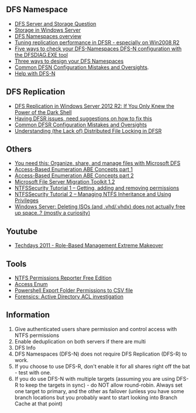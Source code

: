 ## DFS Namespace
- [DFS Server and Storage Question](https://www.reddit.com/r/sysadmin/comments/8zf8v9/dfs_server_and_storage_question/)
- [Storage in Windows Server](https://docs.microsoft.com/en-us/windows-server/storage/storage)
- [DFS Namespaces overview](https://docs.microsoft.com/en-us/windows-server/storage/dfs-namespaces/dfs-overview)
- [Tuning replication performance in DFSR - especially on Win2008 R2](https://blogs.technet.microsoft.com/askds/2010/03/31/tuning-replication-performance-in-dfsr-especially-on-win2008-r2/)
- [Five ways to check your DFS-Namespaces DFS-N configuration with the DFSDIAG.EXE tool](https://blogs.technet.microsoft.com/josebda/2009/07/15/five-ways-to-check-your-dfs-namespaces-dfs-n-configuration-with-the-dfsdiag-exe-tool/)
- [Three ways to design your DFS Namespaces](https://blogs.technet.microsoft.com/josebda/2009/08/21/three-ways-to-design-your-dfs-namespaces/)
- [Common DFSN Configuration Mistakes and Oversights](https://blogs.technet.microsoft.com/askds/2012/07/24/common-dfsn-configuration-mistakes-and-oversights/).
- [Help with DFS-N](https://www.reddit.com/r/sysadmin/comments/951fdj/help_with_dfsn/)


## DFS Replication
- [DFS Replication in Windows Server 2012 R2: If You Only Knew the Power of the Dark Shell](https://blogs.technet.microsoft.com/filecab/2013/08/20/dfs-replication-in-windows-server-2012-r2-if-you-only-knew-the-power-of-the-dark-shell/)
- [Having DFSR issues, need suggestions on how to fix this](https://www.reddit.com/r/sysadmin/comments/7we7hs/having_dfsr_issues_need_suggestions_on_how_to_fix/)
- [Common DFSR Configuration Mistakes and Oversights](https://blogs.technet.microsoft.com/askds/2010/11/01/common-dfsr-configuration-mistakes-and-oversights/)
- [Understanding (the Lack of) Distributed File Locking in DFSR](https://blogs.technet.microsoft.com/askds/2009/02/20/understanding-the-lack-of-distributed-file-locking-in-dfsr/)

## Others
- [You need this: Organize, share, and manage files with Microsoft DFS](http://webcache.googleusercontent.com/search?q=cache:oiSJg_WD8_QJ:techgenix.com/microsoft-dfs/+&cd=1&hl=nl&ct=clnk&gl=nl)
- [Access-Based Enumeration ABE Concepts part 1](https://blogs.technet.microsoft.com/askds/2016/09/01/access-based-enumeration-abe-concepts-part-1-of-2/)
- [Access-Based Enumeration ABE Concepts part 2](https://blogs.technet.microsoft.com/askds/2016/09/21/access-based-enumeration-abe-troubleshooting-part-2-of-2/)
- [Microsoft File Server Migration Toolkit 1.2](https://www.microsoft.com/en-us/download/details.aspx?id=10268)
- [NTFSSecurity Tutorial 1 – Getting, adding and removing permissions](https://blogs.technet.microsoft.com/fieldcoding/2014/12/05/ntfssecurity-tutorial-1-getting-adding-and-removing-permissions/)
- [NTFSSecurity Tutorial 2 – Managing NTFS Inheritance and Using Privileges](https://blogs.technet.microsoft.com/fieldcoding/2014/12/05/ntfssecurity-tutorial-2-managing-ntfs-inheritance-and-using-privileges/)
- [Windows Server: Deleting ISOs (and .vhd/.vhdx) does not actually free up space..? (mostly a curiosity)](https://www.reddit.com/r/sysadmin/comments/8vhmlz/windows_server_deleting_isos_and_vhdvhdx_does_not/)

## Youtube
- [Techdays 2011 - Role-Based Management Extreme Makeover](https://www.youtube.com/watch?v=IKzokBgCp60)

## Tools
- [NTFS Permissions Reporter Free Edition](http://cjwdev.co.uk/Software/NtfsReports/Info.html)
- [Access Enum](https://docs.microsoft.com/en-us/sysinternals/downloads/accessenum)
- [Powershell Export Folder Permissions to CSV file](https://community.spiceworks.com/scripts/show/1070-export-folder-permissions-to-csv-file)
- [Forensics: Active Directory ACL investigation](https://blogs.technet.microsoft.com/pfesweplat/2017/01/28/forensics-active-directory-acl-investigation/)

## Information
1. Give authenticated users share permission and control access with NTFS permissions
1. Enable deduplication on both servers if there are multi
1. DFS Info
  1. DFS Namespaces (DFS-N) does not require DFS Replication (DFS-R) to work.
  1. If you choose to use DFS-R, don't enable it for all shares right off the bat - test with one.
  1. If you do use DFS-N with multiple targets (assuming you are using DFS-R to keep the targets in sync) - do NOT allow round-robin. Always set one target to primary, and the other as failover (unless you have some branch locations but you probably want to start looking into Branch Cache at that point)
